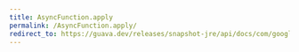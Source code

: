 ```yaml
---
title: AsyncFunction.apply
permalink: /AsyncFunction.apply/
redirect_to: https://guava.dev/releases/snapshot-jre/api/docs/com/google/common/util/concurrent/AsyncFunction.html#apply-I-
---
```

